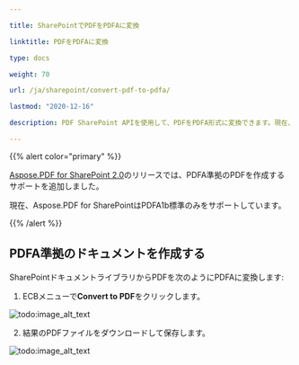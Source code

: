 ```yaml
---

title: SharePointでPDFをPDFAに変換

linktitle: PDFをPDFAに変換

type: docs

weight: 70

url: /ja/sharepoint/convert-pdf-to-pdfa/

lastmod: "2020-12-16"

description: PDF SharePoint APIを使用して、PDFをPDFA形式に変換できます。現在、PDF/A-1b標準のみをサポートしています。

---
```




{{% alert color="primary" %}}



[Aspose.PDF for SharePoint 2.0](https://releases.aspose.com/pdf/sharepoint/new-releases/aspose.pdf-for-sharepoint-2.0.0/)のリリースでは、PDFA準拠のPDFを作成するサポートを追加しました。



現在、Aspose.PDF for SharePointはPDFA1b標準のみをサポートしています。



{{% /alert %}}



## **PDFA準拠のドキュメントを作成する**



SharePointドキュメントライブラリからPDFを次のようにPDFAに変換します:



1. ECBメニューで**Convert to PDF**をクリックします。



![todo:image_alt_text](convert-pdf-to-pdfa_1.png)



2. 結果のPDFファイルをダウンロードして保存します。



![todo:image_alt_text](convert-pdf-to-pdfa_2.png)